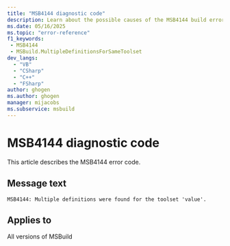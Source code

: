 ```yaml
---
title: "MSB4144 diagnostic code"
description: Learn about the possible causes of the MSB4144 build error, and get troubleshooting tips.
ms.date: 05/16/2025
ms.topic: "error-reference"
f1_keywords:
 - MSB4144
 - MSBuild.MultipleDefinitionsForSameToolset
dev_langs:
  - "VB"
  - "CSharp"
  - "C++"
  - "FSharp"
author: ghogen
ms.author: ghogen
manager: mijacobs
ms.subservice: msbuild
---
```


# MSB4144 diagnostic code

<!-- :::ErrorDefinitionDescription::: -->
<!-- :::editable-content name="introDescription"::: -->
This article describes the MSB4144 error code.
<!-- :::editable-content-end::: -->

## Message text

<!-- :::editable-content name="messageText"::: -->
`MSB4144: Multiple definitions were found for the toolset 'value'.`
<!-- :::editable-content-end::: -->
<!-- MSB4144: Multiple definitions were found for the toolset "{0}". -->

<!-- :::editable-content name="postOutputDescription"::: -->
<!--
{StrBegin="MSB4144: "}
-->
<!-- :::editable-content-end::: -->
<!-- :::ErrorDefinitionDescription-end::: -->

## Applies to

All versions of MSBuild
